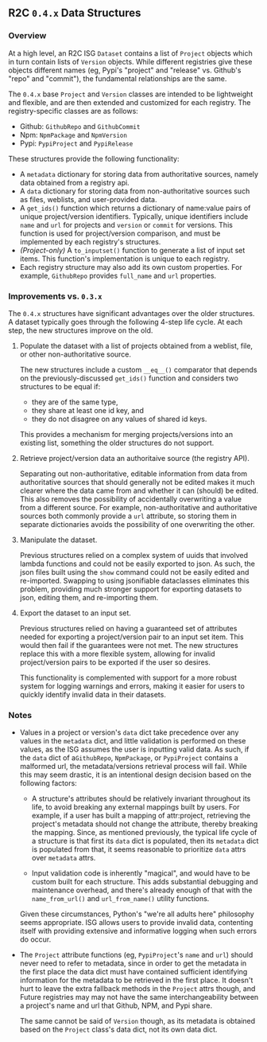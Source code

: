 ## R2C `0.4.x` Data Structures

### Overview

At a high level, an R2C ISG `Dataset` contains a list of `Project` objects which
in turn contain lists of `Version` objects. While different registries give
these objects different names (eg, Pypi's "project" and "release" vs. Github's
"repo" and "commit"), the fundamental relationships are the same.

The `0.4.x` base `Project` and `Version` classes are intended to be lightweight
and flexible, and are then extended and customized for each registry. The
registry-specific classes are as follows:

- Github: `GithubRepo` and `GithubCommit`
- Npm: `NpmPackage` and `NpmVersion`
- Pypi: `PypiProject` and `PypiRelease`

These structures provide the following functionality: 

- A `metadata` dictionary for storing data from authoritative sources, namely
data obtained from a registry api.
- A `data` dictionary for storing data from non-authoritative sources such as
files, weblists, and user-provided data.
- A `get_ids()` function which returns a dictionary of name:value pairs of
unique project/version identifiers. Typically, unique identifiers include `name`
and `url` for projects and `version` or `commit` for versions. This function is
used for project/version comparison, and must be implemented by each registry's
structures.
- _(Project-only)_ A `to_inputset()` function to generate a list of input set
items. This function's implementation is unique to each registry.
- Each registry structure may also add its own custom properties. For example,
`GithubRepo` provides `full_name` and `url` properties.


### Improvements vs. `0.3.x`

The `0.4.x` structures have significant advantages over the older structures.
A dataset typically goes through the following 4-step life cycle. At each step,
the new structures improve on the old.

1. Populate the dataset with a list of projects obtained from a weblist, file,
or other non-authoritative source.

    The new structures include a custom `__eq__()` comparator that depends on
    the previously-discussed `get_ids()` function and considers two structures
    to be equal if:
    
    - they are of the same type,
    - they share at least one id key, and
    - they do not disagree on any values of shared id keys.

    This provides a mechanism for merging projects/versions into an existing
    list, something the older structures do not support.
    
2. Retrieve project/version data an authoritaive source (the registry API).
 
    Separating out non-authoritative, editable information from data from
    authoritative sources that should generally not be edited makes it much
    clearer where the data came from and whether it can (should) be edited.
    This also removes the possibility of accidentally overwriting a value from
    a different source. For example, non-authoritative and authoritative sources
    both commonly provide a `url` attribute, so storing them in separate
    dictionaries avoids the possibility of one overwriting the other. 

3. Manipulate the dataset.

    Previous structures relied on a complex system of uuids that involved lambda
    functions and could not be easily exported to json. As such, the json files
    built using the `show` command could not be easily edited and re-imported.
    Swapping to using jsonifiable dataclasses eliminates this problem, providing
    much stronger support for exporting datasets to json, editing them, and
    re-importing them.

4. Export the dataset to an input set.

    Previous structures relied on having a guaranteed set of attributes needed
    for exporting a project/version pair to an input set item. This would then
    fail if the guarantees were not met. The new structures replace this with a
    more flexible system, allowing for invalid project/version pairs to be
    exported if the user so desires.

    This functionality is complemented with support for a more robust system for
    logging warnings and errors, making it easier for users to quickly identify
    invalid data in their datasets.


### Notes

- Values in a project or version's `data` dict take precedence over any values
in the `metadata` dict, and little validation is performed on these values, as
the ISG assumes the user is inputting valid data. As such, if the `data` dict of
a`GithubRepo`, `NpmPackage`, or `PypiProject` contains a malformed url, the
metadata/versions retrieval process will fail. While this may seem drastic, it
is an intentional design decision based on the following factors:

    - A structure's attributes should be relatively invariant throughout its
    life, to avoid breaking any external mappings built by users. For example,
    if a user has built a mapping of attr:project, retrieving the project's
    metadata should not change the attribute, thereby breaking the mapping.
    Since, as mentioned previously, the typical life cycle of a structure is
    that first its `data` dict is populated, then its `metadata` dict is
    populated from that, it seems reasonable to prioritize `data` attrs over
    `metadata` attrs.

    - Input validation code is inherently "magical", and would have to be custom
    built for each structure. This adds substantial debugging and maintenance
    overhead, and there's already enough of that with the `name_from_url()` and
    `url_from_name()` utility functions.

    Given these circumstances, Python's "we're all adults here" philosophy seems
    appropriate. ISG allows users to provide invalid data, contenting itself
    with providing extensive and informative logging when such errors do occur.

- The `Project` attribute functions (eg, `PypiProject`'s `name` and `url`)
should never need to refer to metadata, since in order to get the metadata in
the first place the data dict must have contained sufficient identifying
information for the metadata to be retrieved in the first place. It doesn't hurt
to leave the extra fallback methods in the `Project` attrs though, and Future
registries may may not have the same interchangeability between a project's name
and url that Github, NPM, and Pypi share.

    The same cannot be said of `Version` though, as its metadata is obtained
    based on the `Project` class's data dict, not its own data dict. 
